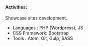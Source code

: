 #### Activities:

Showcase sites development.

-   Languages : PHP (Wordpress), JS
-   CSS Framework: Bootstrap
-   Tools : Atom, Git, Gulp, SASS
